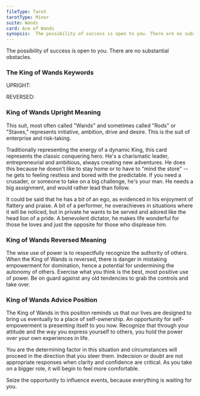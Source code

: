 ```yaml
---
fileType: Tarot
tarotType: Minor
suite: Wands
card: Ace of Wands
synopsis:  The possibility of success is open to you. There are no substantial obstacles.
---
```

The possibility of success is open to you. There are no substantial obstacles.

### The King of Wands Keywords

UPRIGHT: 

REVERSED: 

### King of Wands Upright Meaning

This suit, most often called "Wands" and sometimes called "Rods" or "Staves," represents initiative, ambition, drive and desire. This is the suit of enterprise and risk-taking.

Traditionally representing the energy of a dynamic King, this card represents the classic conquering hero. He's a charismatic leader, entrepreneurial and ambitious, always creating new adventures. He does this because he doesn't like to stay home or to have to "mind the store" -- he gets to feeling restless and bored with the predictable. If you need a crusader, or someone to take on a big challenge, he's your man. He needs a big assignment, and would rather lead than follow.

It could be said that he has a bit of an ego, as evidenced in his enjoyment of flattery and praise. A bit of a performer, he overachieves in situations where it will be noticed, but in private he wants to be served and adored like the head lion of a pride. A benevolent dictator, he makes life wonderful for those he loves and just the opposite for those who displease him.

### King of Wands Reversed Meaning

The wise use of power is to respectfully recognize the authority of others. When the King of Wands is reversed, there is danger in mistaking empowerment for domination, hence a potential for undermining the autonomy of others. Exercise what you think is the best, most positive use of power. Be on guard against any old tendencies to grab the controls and take over.

### King of Wands Advice Position

The King of Wands in this position reminds us that our lives are designed to bring us eventually to a place of self-ownership. An opportunity for self-empowerment is presenting itself to you now. Recognize that through your attitude and the way you express yourself to others, you hold the power over your own experiences in life.

You are the determining factor in this situation and circumstances will proceed in the direction that you steer them. Indecision or doubt are not appropriate responses when clarity and confidence are critical. As you take on a bigger role, it will begin to feel more comfortable.

Seize the opportunity to influence events, because everything is waiting for you.
